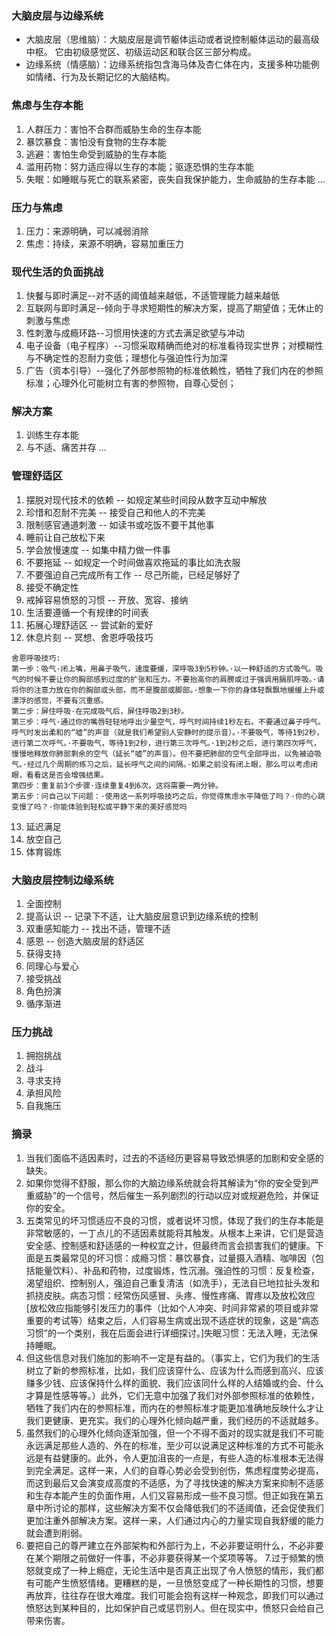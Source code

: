 ### 大脑皮层与边缘系统
- 大脑皮层（思维脑）：大脑皮层是调节躯体运动或者说控制躯体运动的最高级中枢。 它由初级感觉区、初级运动区和联合区三部分构成。 
- 边缘系统（情感脑）：边缘系统指包含海马体及杏仁体在内，支援多种功能例如情绪、行为及长期记忆的大脑结构。

### 焦虑与生存本能
1. 人群压力：害怕不合群而威胁生命的生存本能
2. 暴饮暴食：害怕没有食物的生存本能
3. 逃避：害怕生命受到威胁的生存本能
4. 滥用药物：努力适应得以生存的本能；驱逐恐惧的生存本能
5. 失眠：如睡眠与死亡的联系紧密，丧失自我保护能力，生命威胁的生存本能
...

### 压力与焦虑
1. 压力：来源明确，可以减弱消除
2. 焦虑：持续，来源不明确，容易加重压力

### 现代生活的负面挑战
1. 快餐与即时满足--对不适的阈值越来越低，不适管理能力越来越低
2. 互联网与即时满足--倾向于寻求短期性的解决方案，提高了期望值；无休止的刺激与焦虑
3. 性刺激与成瘾环路--习惯用快速的方式去满足欲望与冲动
4. 电子设备（电子程序）--习惯采取精确而绝对的标准看待现实世界；对模糊性与不确定性的忍耐力变低；理想化与强迫性行为加深
5. 广告（资本引导）--强化了外部参照物的标准依赖性，牺牲了我们内在的参照标准；心理外化可能树立有害的参照物，自尊心受创；

### 解决方案
1. 训练生存本能
2. 与不适、痛苦并存
...

### 管理舒适区
1. 摆脱对现代技术的依赖 -- 如规定某些时间段从数字互动中解放
2. 珍惜和忍耐不完美 -- 接受自己和他人的不完美
3. 限制感官通道刺激 -- 如读书或吃饭不要干其他事
4. 睡前让自己放松下来
5. 学会放慢速度 -- 如集中精力做一件事
6. 不要拖延 -- 如规定一个时间做喜欢拖延的事比如洗衣服
7. 不要强迫自己完成所有工作 -- 尽己所能，已经足够好了
8. 接受不确定性
9. 戒掉容易愤怒的习惯 -- 开放、宽容、接纳
10. 生活要遵循一个有规律的时间表
11. 拓展心理舒适区 -- 尝试新的爱好
12. 休息片刻 -- 冥想、舍恩呼吸技巧
```
舍恩呼吸技巧:
第一步：吸气·闭上嘴，用鼻子吸气，速度要缓，深呼吸3到5秒钟。·以一种舒适的方式吸气。吸气的时候不要让你的胸部感到过度的扩张和压力。不要抬高你的肩膀或过于强调用膈肌呼吸。·请将你的注意力放在你的胸部或头部，而不是腹部或脚部。·想象一下你的身体轻飘飘地缓缓上升或漂浮的感觉，不要有沉重感。
第二步：屏住呼吸·在完成吸气后，屏住呼吸2到3秒。
第三步：呼气·通过你的嘴唇轻轻地呼出少量空气，呼气时间持续1秒左右。不要通过鼻子呼气。呼气时发出柔和的“嘘”的声音（就是我们希望别人安静时的提示音）。·不要吸气，等待1到2秒，进行第二次呼气。·不要吸气，等待1到2秒，进行第三次呼气。·1到2秒之后，进行第四次呼气，慢慢地释放你肺部剩余的空气（延长“嘘”的声音）。但不要把肺部的空气全部呼出，以免被迫吸气。·经过几个周期的练习之后，延长呼气之间的间隔。·如果之前没有闭上眼，那么可以考虑闭眼，看看这是否会增强结果。
第四步：重复前3个步骤·连续重复4到6次。这将需要一两分钟。
第五步：问自己以下问题：·使用这一系列呼吸技巧之后，你觉得焦虑水平降低了吗？·你的心跳变慢了吗？·你能体验到轻松或平静下来的美好感觉吗

```
13. 延迟满足
14. 放空自己
15. 体育锻炼

### 大脑皮层控制边缘系统

1. 全面控制
2. 提高认识 -- 记录下不适，让大脑皮层意识到边缘系统的控制
3. 双重感知能力 -- 找出不适，管理不适
4. 感恩  -- 创造大脑皮层的舒适区
5. 获得支持
6. 同理心与爱心
7. 接受挑战
8. 角色扮演
9. 循序渐进

### 压力挑战

1. 拥抱挑战
2. 战斗
3. 寻求支持
4. 承担风险
5. 自我施压

### 摘录
1. 当我们面临不适因素时，过去的不适经历更容易导致恐惧感的加剧和安全感的缺失。
2. 如果你觉得不舒服，那么你的大脑边缘系统就会将其解读为“你的安全受到严重威胁”的一个信号，然后催生一系列剧烈的行动以应对或规避危险，并保证你的安全。
3. 五类常见的坏习惯适应不良的习惯，或者说坏习惯，体现了我们的生存本能是非常敏感的，一丁点儿的不适因素就能将其触发。从根本上来讲，它们是营造安全感、控制感和舒适感的一种权宜之计，但最终而言会损害我们的健康。下面是五类最常见的坏习惯：成瘾习惯：暴饮暴食，过量摄入酒精、咖啡因（包括能量饮料）、补品和药物，过度锻炼，性沉溺。强迫性的习惯：反复检查，渴望组织、控制别人，强迫自己重复清洁（如洗手），无法自已地拉扯头发和抓挠皮肤。病态习惯：经常伤风感冒、头疼、慢性疼痛、胃疼以及放松效应[放松效应指能够引发压力的事件（比如个人冲突、时间非常紧的项目或非常重要的考试等）结束之后，人们容易生病或出现不适症状的现象，这是“病态习惯”的一个类别，我在后面会进行详细探讨。]失眠习惯：无法入睡，无法保持睡眠。
4. 但这些信息对我们施加的影响不一定是有益的。（事实上，它们为我们的生活树立了新的参照标准，比如，我们应该穿什么、应该为什么而感到高兴、应该赚多少钱、应该保持什么样的面貌、我们应该同什么样的人结婚或约会、什么才算是性感等等。）此外，它们无意中加强了我们对外部参照标准的依赖性，牺牲了我们内在的参照标准，而内在的参照标准才能更加准确地反映什么才让我们更健康、更充实。我们的心理外化倾向越严重，我们经历的不适就越多。
5. 虽然我们的心理外化倾向逐渐加强，但一个不得不面对的现实就是我们不可能永远满足那些人造的、外在的标准，至少可以说满足这种标准的方式不可能永远是有益健康的。此外，令人更加沮丧的一点是，有些人造的标准根本无法得到完全满足。这样一来，人们的自尊心势必会受到创伤，焦虑程度势必提高，而这到最后又会演变成高度的不适感，为了寻找快速的解决方案来抑制不适感和生存本能产生的负面作用，人们又容易形成一些不良习惯。但正如我在第五章中所讨论的那样，这些解决方案不仅会降低我们的不适阈值，还会促使我们更加注重外部解决方案。这样一来，人们通过内心的力量实现自我舒缓的能力就会遭到削弱。
6. 要把自己的尊严建立在外部架构和外部行为上，不必非要证明什么，不必非要在某个期限之前做好一件事，不必非要获得某一个奖项等等。
7.过于频繁的愤怒就变成了一种上瘾症，无论生活中是否真正出现了令人愤怒的情形，我们都有可能产生愤怒情绪。更糟糕的是，一旦愤怒变成了一种长期性的习惯，想要再放弃，往往存在很大难度。我们可能会抱有这样一种观念，即我们可以通过愤怒达到某种目的，比如保护自己或惩罚别人。但在现实中，愤怒只会给自己带来伤害。
